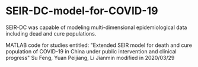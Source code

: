 # SEIR-DC-model-for-COVID-19
SEIR-DC was capable of modeling multi-dimensional epidemiological data including dead and cure populations.

MATLAB code for studies entitled:
"Extended SEIR model for death and cure population of COVID-19 in China under public intervention and clinical progress"
Su Feng, Yuan Peijiang, Li Jianmin
modified in 2020/03/29
